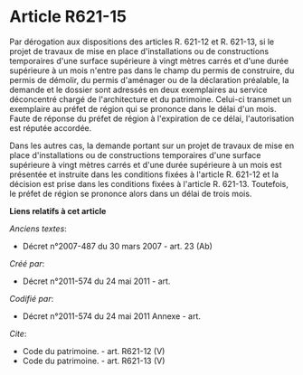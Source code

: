 # Article R621-15

Par dérogation aux dispositions des articles R. 621-12 et R. 621-13, si le projet de travaux de mise en place d'installations
ou de constructions temporaires d'une surface supérieure à vingt mètres carrés et d'une durée supérieure à un mois n'entre
pas dans le champ du permis de construire, du permis de démolir, du permis d'aménager ou de la déclaration préalable, la
demande et le dossier sont adressés en deux exemplaires au service déconcentré chargé de l'architecture et du patrimoine.
Celui-ci transmet un exemplaire au préfet de région qui se prononce dans le délai d'un mois. Faute de réponse du préfet de
région à l'expiration de ce délai, l'autorisation est réputée accordée.

Dans les autres cas, la demande portant sur un projet de travaux de mise en place d'installations ou de constructions
temporaires d'une surface supérieure à vingt mètres carrés et d'une durée supérieure à un mois est présentée et instruite
dans les conditions fixées à l'article R. 621-12 et la décision est prise dans les conditions fixées à l'article R. 621-13.
Toutefois, le préfet de région se prononce alors dans un délai de trois mois.

**Liens relatifs à cet article**

_Anciens textes_:

  - Décret n°2007-487 du 30 mars 2007 - art. 23 (Ab)

_Créé par_:

  - Décret n°2011-574 du 24 mai 2011  - art.

_Codifié par_:

  - Décret n°2011-574 du 24 mai 2011 Annexe - art.

_Cite_:

  - Code du patrimoine. - art. R621-12 (V)
  - Code du patrimoine. - art. R621-13 (V)
